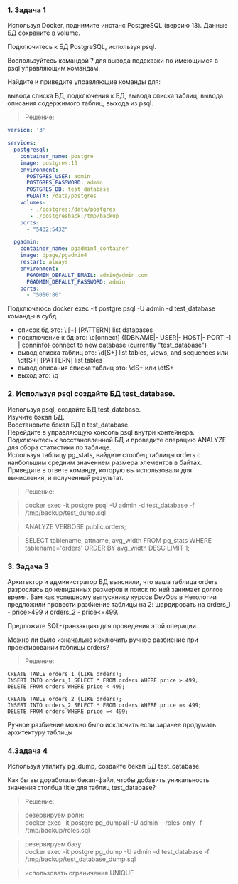 ### 1. Задача 1
Используя Docker, поднимите инстанс PostgreSQL (версию 13). Данные БД сохраните в volume.

Подключитесь к БД PostgreSQL, используя psql.

Воспользуйтесь командой \? для вывода подсказки по имеющимся в psql управляющим командам.

Найдите и приведите управляющие команды для:

вывода списка БД,
подключения к БД,
вывода списка таблиц,
вывода описания содержимого таблиц,
выхода из psql.

> Решение:
```yml
version: '3'

services:
  postgresql:
    container_name: postgre
    image: postgres:13
    environment:
      POSTGRES_USER: admin
      POSTGRES_PASSWORD: admin
      POSTGRES_DB: test_database
      PGDATA: /data/postgres
    volumes:
       - ./postgres:/data/postgres
       - ./postgresback:/tmp/backup
    ports:
      - "5432:5432"

  pgadmin:
    container_name: pgadmin4_container
    image: dpage/pgadmin4
    restart: always
    environment:
      PGADMIN_DEFAULT_EMAIL: admin@admin.com
      PGADMIN_DEFAULT_PASSWORD: admin
    ports:
      - "5050:80"
```
Подключаюсь
docker exec -it postgre psql -U admin -d test_database
команды в субд
- список бд это: \l[+] [PATTERN] list databases
- подключение к бд это: \c[onnect] {[DBNAME|- USER|- HOST|- PORT|-] | conninfo}
                         connect to new database (currently "test_database")
- вывод списка таблиц это: \d[S+] list tables, views, and sequences или \dt[S+] [PATTERN] list tables
- вывод описания списка таблиц это: \dS+ или \dtS+
- выход это: \q

### 2. Используя psql создайте БД test_database.
Используя psql, создайте БД test_database.  
Изучите бэкап БД.  
Восстановите бэкап БД в test_database.  
Перейдите в управляющую консоль psql внутри контейнера.
Подключитесь к восстановленной БД и проведите операцию ANALYZE для сбора статистики по таблице.  
Используя таблицу pg_stats, найдите столбец таблицы orders с наибольшим средним значением размера элементов в байтах.
Приведите в ответе команду, которую вы использовали для вычисления, и полученный результат.  

> Решение:  

> docker exec -it postgre psql -U admin -d test_database -f /tmp/backup/test_dump.sql  

> ANALYZE VERBOSE public.orders;
> 

>SELECT tablename, attname, avg_width FROM pg_stats WHERE tablename='orders' ORDER BY avg_width DESC LIMIT 1;
> 

### 3. Задача 3
Архитектор и администратор БД выяснили, что ваша таблица orders разрослась до невиданных размеров и поиск по ней занимает долгое время. Вам как успешному выпускнику курсов DevOps в Нетологии предложили провести разбиение таблицы на 2: шардировать на orders_1 - price>499 и orders_2 - price<=499.

Предложите SQL-транзакцию для проведения этой операции.

Можно ли было изначально исключить ручное разбиение при проектировании таблицы orders?

> Решение:
>
```
CREATE TABLE orders_1 (LIKE orders);
INSERT INTO orders_1 SELECT * FROM orders WHERE price > 499;
DELETE FROM orders WHERE price < 499;

```
````
CREATE TABLE orders_2 (LIKE orders);
INSERT INTO orders_2 SELECT * FROM orders WHERE price =< 499;
DELETE FROM orders WHERE price =< 499;
````
Ручное разбиение можно было исключить если заранее продумать архитектуру таблицы

### 4.Задача 4
Используя утилиту pg_dump, создайте бекап БД test_database.

Как бы вы доработали бэкап-файл, чтобы добавить уникальность значения столбца title для таблиц test_database?

> Решение:  

> резервируем роли:  
docker exec -it postgre pg_dumpall -U admin --roles-only -f /tmp/backup/roles.sql

>резервируем базу:  
docker exec -it postgre pg_dump -U admin -d test_database -f /tmp/backup/test_database_dump.sql

> использовать ограничения UNIQUE